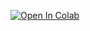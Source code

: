 [![Open In Colab](https://colab.research.google.com/assets/colab-badge.svg)](https://colab.research.google.com/github/MUIC-Numerical-Methods-2018/Exercise-1-Basics-Notebook-and-Finding-Root/blob/master/01%20Plotting%20and%20Finding%20Root.ipynb)